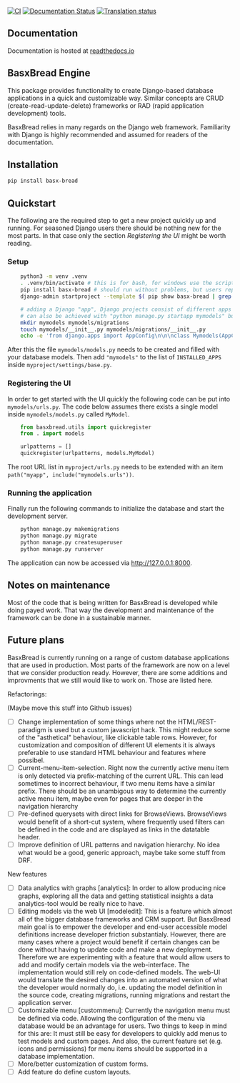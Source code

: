 [![CI](https://github.com/basxsoftwareassociation/bread/actions/workflows/main.yml/badge.svg)](https://github.com/basxsoftwareassociation/bread/actions/workflows/main.yml)
[![Documentation Status](https://readthedocs.org/projects/basx-bread/badge/?version=latest)](https://basx-bread.readthedocs.io/en/latest/?badge=latest)
[![Translation status](https://hosted.weblate.org/widgets/basxconnect/-/bread/svg-badge.svg)](https://hosted.weblate.org/engage/basxconnect/)


Documentation
-------------

Documentation is hosted at [readthedocs.io](https://basx-bread.readthedocs.io/en/latest/)


BasxBread Engine
------------

This package provides functionality to create Django-based database
applications in a quick and customizable way. Similar concepts are CRUD
(create-read-update-delete) frameworks or RAD (rapid application development)
tools.

BasxBread relies in many regards on the Django web framework. Familiarity with
Django is highly recommended and assumed for readers of the documentation.

Installation
------------

```bash
pip install basx-bread
```

Quickstart
----------

The following are the required step to get a new project quickly up and running.
For seasoned Django users there should be nothing new for the most parts.
In that case only the section *Registering the UI* might be worth reading.


### Setup

```bash
    python3 -m venv .venv
    . .venv/bin/activate # this is for bash, for windows use the script .venv/bin/Activate.ps1, there are also scripts for csh and fish
    pip install basx-bread # should run without problems, but users reported problems in some Mac setups due to native libraries missing
    django-admin startproject --template $( pip show basx-bread | grep '^Location: ' | cut -c 11- )/basxbread/resources/project_template/ myproject . # template-project for basxbread

    # adding a Django "app", Django projects consist of different apps with different models, pretty standard
    # can also be achieved with "python manage.py startapp mymodels" but it would create a few unnecessary files
    mkdir mymodels mymodels/migrations
    touch mymodels/__init__.py mymodels/migrations/__init__.py
    echo -e 'from django.apps import AppConfig\n\n\nclass Mymodels(AppConfig):\n    name = "mymodels"' > mymodels/apps.py
```

After this the file ```mymodels/models.py``` needs to be created and filled with your database models. Then add ```"mymodels"``` to the list of ```INSTALLED_APPS``` inside ```myproject/settings/base.py```.

### Registering the UI

In order to get started with the UI quickly the following code can be put into ```mymodels/urls.py```.
The code below assumes there exists a single model inside ```mymodels/models.py``` called ```MyModel```.

```python
    from basxbread.utils import quickregister
    from . import models

    urlpatterns = []
    quickregister(urlpatterns, models.MyModel)
```

The root URL list in ```myproject/urls.py``` needs to be extended with an item ```path("myapp", include("mymodels.urls"))```.


### Running the application

Finally run the following commands to initialize the database and start the development server.

```bash
    python manage.py makemigrations
    python manage.py migrate
    python manage.py createsuperuser
    python manage.py runserver
```

The application can now be accessed via http://127.0.0.1:8000.


Notes on maintenance
--------------------

Most of the code that is being written for BasxBread is developed while doing
payed work. That way the development and maintenance of the framework can be
done in a sustainable manner.

Future plans
------------

BasxBread is currently running on a range of custom database applications that
are used in production. Most parts of the framework are now on a level that we
consider production ready. However, there are some additions and improvments
that we still would like to work on. Those are listed here.

Refactorings:

(Maybe move this stuff into Github issues)

- [ ] Change implementation of some things where not the HTML/REST-paradigm is
  used but a custom javascript hack. This might reduce some of the "asthetical"
  behaviour, like clickable table rows. However, for customization and
  composition of different UI elements it is always preferable to use standard
  HTML behaviour and features where possibel.
- [ ] Current-menu-item-selection. Right now the currently active menu item is
  only detected via prefix-matching of the current URL. This can lead sometimes
  to incorrect behaviour, if two menu items have a similar prefix. There should
  be an unambigous way to determine the currently active menu item, maybe even
  for pages that are deeper in the navigation hierarchy
- [ ] Pre-defined querysets with direct links for BrowseViews. BrowseViews
  would benefit of a short-cut system, where frequently used filters can be
  defined in the code and are displayed as links in the datatable header.
- [ ] Improve definition of URL patterns and navigation hierarchy. No idea what
  would be a good, generic approach, maybe take some stuff from DRF.

New features

- [ ] Data analytics with graphs [analytics]: In order to allow producing nice
  graphs, exploring all the data and getting statistical insights a data
  analytics-tool would be really nice to have.
- [ ] Editing models via the web UI [modeledit]: This is a feature which
  almost all of the bigger database frameworks and CRM support. But BasxBread
  main goal is to empower the developer and end-user accessible model
  definitions increase developer friction substantialy. However, there are
  many cases where a project would benefit if certain changes can be done
  without having to update code and make a new deployment. Therefore we are
  experimenting with a feature that would allow users to add and modify
  certain models via the web-interface. The implementation would still rely on
  code-defined models. The web-UI would translate the desired changes into an
  automated version of what the developer would normally do, i.e. updating the
  model definition in the source code, creating migrations, running migrations
  and restart the application server.
- [ ] Customizable menu [custommenu]: Currently the navigation menu must be
  defined via code. Allowing the configuration of the menu via database would
  be an advantage for users. Two things to keep in mind for this are: It must
  still be easy for developers to quickly add menus to test models and custom
  pages. And also, the current feature set (e.g. icons and permissions)
  for menu items should be supported in a database implementation.
- [ ] More/better customization of custom forms.
- [ ] Add feature do define custom layouts.
